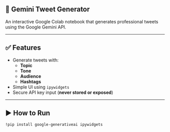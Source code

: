 ## 🚀 Gemini Tweet Generator

An interactive Google Colab notebook that generates professional tweets using the Google Gemini API.

---

## ✅ Features

- Generate tweets with:
  - **Topic**
  - **Tone**
  - **Audience**
  - **Hashtags**
- Simple UI using `ipywidgets`
- Secure API key input (**never stored or exposed**)

---

## ▶ How to Run

```bash
!pip install google-generativeai ipywidgets
